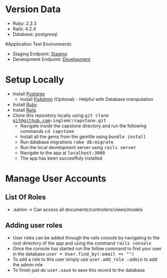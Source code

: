 
# Version Data
  * Ruby: 2.2.3
  * Rails: 4.2.4
  * Database: postgresql

#Application Test Environments

* Staging Endpoint: [Staging](https://gsw-capstone.herokuapp.com/)
* Development Endpoint: [Development](matthewi.ddns.net)

# Setup Locally
* Install [Postgres](https://wiki.postgresql.org/wiki/Detailed_installation_guides)
  * Install [PgAdmin](http://www.pgadmin.org/) (Optional) - Helpful with Database manipulation
* Install [Ruby](https://www.ruby-lang.org/en/documentation/installation/)
* Install [Rails](http://guides.railsgirls.com/install)
* Clone this repository locally using <tt>git clone git@github.com:inglemr/capstone.git</tt>
	* Navigate inside the capstone directory and run the following commands <tt>cd capstone</tt>
	* Install all the gems from the gemfile using <tt>bundle install</tt>
	* Run database migrations <tt>rake db:migrate</tt>
	* Run the local development server using <tt>rails server</tt>
	* Navigate to the app at <tt>localhost:3000</tt>
	* The app has been succesffuly installed

# Manage User Accounts

## List Of Roles
* :admin -> Can access all documents/controllers/views/models

## Adding user roles

* User roles can be added through the rails console by navigating to the root directory of the app and using the command <tt>rails console</tt>
* Once the console has started run the follow command to find your user in the database <tt>user = User.find_by(:email => "<email>")</tt>
* To add a role to this user simply use <tt>user.add_role :admin</tt> to add the admin role
* To finish just do <tt>user.save</tt> to save this record to the database
